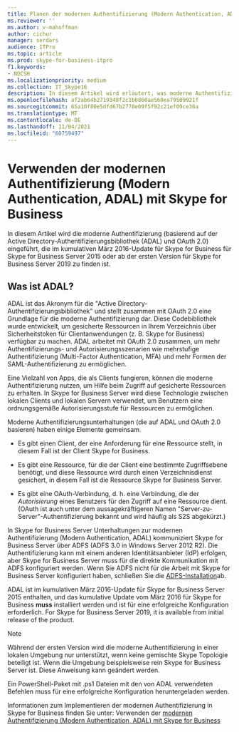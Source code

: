 ```yaml
---
title: Planen der modernen Authentifizierung (Modern Authentication, ADAL) mit Skype for Business
ms.reviewer: ''
ms.author: v-mahoffman
author: cichur
manager: serdars
audience: ITPro
ms.topic: article
ms.prod: skype-for-business-itpro
f1.keywords:
- NOCSH
ms.localizationpriority: medium
ms.collection: IT_Skype16
description: In diesem Artikel wird erläutert, was moderne Authentifizierung (basierend auf der Active Directory-Authentifizierungsbibliothek (ADAL) und OAuth 2.0) ist.
ms.openlocfilehash: af2ab64b2719348f2c1bb860ae560ea79509921f
ms.sourcegitcommit: 65a10f80e5dfd67b2778e09f5f92c21ef09ce36a
ms.translationtype: MT
ms.contentlocale: de-DE
ms.lasthandoff: 11/04/2021
ms.locfileid: "60759497"
---
```

# <a name="how-to-use-modern-authentication-adal-with-skype-for-business"></a>Verwenden der modernen Authentifizierung (Modern Authentication, ADAL) mit Skype for Business
 
In diesem Artikel wird die moderne Authentifizierung (basierend auf der Active Directory-Authentifizierungsbibliothek (ADAL) und OAuth 2.0) eingeführt, die im kumulativen März 2016-Update für Skype for Business für Skype for Business Server 2015 oder ab der ersten Version für Skype for Business Server 2019 zu finden ist.
  
## <a name="what-is-adal"></a>Was ist ADAL?

ADAL ist das Akronym für die "Active Directory-Authentifizierungsbibliothek" und stellt zusammen mit OAuth 2.0 eine Grundlage für die moderne Authentifizierung dar. Diese Codebibliothek wurde entwickelt, um gesicherte Ressourcen in Ihrem Verzeichnis über Sicherheitstoken für Clientanwendungen (z. B. Skype for Business) verfügbar zu machen. ADAL arbeitet mit OAuth 2.0 zusammen, um mehr Authentifizierungs- und Autorisierungsszenarien wie mehrstufige Authentifizierung (Multi-Factor Authentication, MFA) und mehr Formen der SAML-Authentifizierung zu ermöglichen.
  
Eine Vielzahl von Apps, die als Clients fungieren, können die moderne Authentifizierung nutzen, um Hilfe beim Zugriff auf gesicherte Ressourcen zu erhalten. In Skype for Business Server wird diese Technologie zwischen lokalen Clients und lokalen Servern verwendet, um Benutzern eine ordnungsgemäße Autorisierungsstufe für Ressourcen zu ermöglichen.
  
Moderne Authentifizierungsunterhaltungen (die auf ADAL und OAuth 2.0 basieren) haben einige Elemente gemeinsam.
  
- Es gibt einen Client, der eine Anforderung für eine Ressource stellt, in diesem Fall ist der Client Skype for Business.
    
- Es gibt eine Ressource, für die der Client eine bestimmte Zugriffsebene benötigt, und diese Ressource wird durch einen Verzeichnisdienst gesichert, in diesem Fall ist die Ressource Skype for Business Server.
    
- Es gibt eine OAuth-Verbindung, d. h. eine Verbindung, die der  *Autorisierung*  eines Benutzers für den Zugriff auf eine Ressource dient. (OAuth ist auch unter dem aussagekräftigeren Namen "Server-zu-Server"-Authentifizierung bekannt und wird häufig als S2S abgekürzt.)
    
In Skype for Business Server Unterhaltungen zur modernen Authentifizierung (Modern Authentication, ADAL) kommuniziert Skype for Business Server über ADFS (ADFS 3.0 in Windows Server 2012 R2). Die Authentifizierung kann mit einem anderen Identitätsanbieter (IdP) erfolgen, aber Skype for Business Server muss für die direkte Kommunikation mit ADFS konfiguriert werden. Wenn Sie ADFS nicht für die Arbeit mit Skype for Business Server konfiguriert haben, schließen Sie die [ADFS-Installation](/previous-versions/windows/it-pro/windows-server-2008-R2-and-2008/dd727938(v=ws.10))ab.
  
ADAL ist im kumulativen März 2016-Update für Skype for Business Server 2015 enthalten, und das kumulative Update vom März 2016 für Skype for Business **muss** installiert werden und ist für eine erfolgreiche Konfiguration erforderlich. For Skype for Business Server 2019, it is available from initial release of the product.
  
> [!NOTE]
> Während der ersten Version wird die moderne Authentifizierung in einer lokalen Umgebung nur unterstützt, wenn keine gemischte Skype Topologie beteiligt ist. Wenn die Umgebung beispielsweise rein Skype for Business Server ist. Diese Anweisung kann geändert werden. 
  
Ein PowerShell-Paket mit .ps1 Dateien mit den von ADAL verwendeten Befehlen muss für eine erfolgreiche Konfiguration heruntergeladen werden.

Informationen zum Implementieren der modernen Authentifizierung in Skype for Business finden Sie unter: Verwenden der [modernen Authentifizierung (Modern Authentication, ADAL) mit Skype for Business](/microsoft-365/enterprise/hybrid-modern-auth-overview)